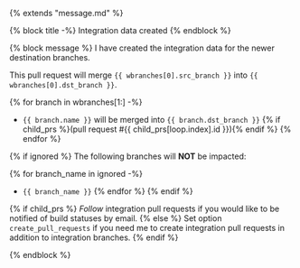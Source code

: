 {% extends "message.md" %}

{% block title -%}
Integration data created
{% endblock %}

{% block message %}
I have created the integration data for the newer destination branches.

This pull request will merge `{{ wbranches[0].src_branch }}` into
`{{ wbranches[0].dst_branch }}`.


{% for branch in wbranches[1:] -%}
* `{{ branch.name }}` will be merged into `{{ branch.dst_branch }}`
  {% if child_prs %}(pull request #{{ child_prs[loop.index].id }}){% endif %}
{% endfor %}

{% if ignored %}
The following branches will **NOT** be impacted:

{% for branch_name in ignored -%}
* `{{ branch_name }}`
{% endfor %}
{% endif %}

{% if child_prs %}
*Follow* integration pull requests if you would like to be notified of
build statuses by email.
{% else %}
Set option `create_pull_requests` if you need me to create integration
pull requests in addition to integration branches.
{% endif %}

{% endblock %}
